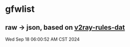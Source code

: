 # gfwlist
## raw -> json, based on [v2ray-rules-dat](https://github.com/Loyalsoldier/v2ray-rules-dat)
Wed Sep 18 06:00:52 AM CST 2024

